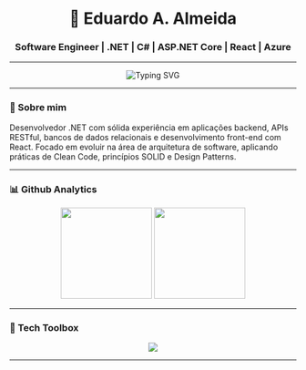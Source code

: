<h1 align="center">🧩 Eduardo A. Almeida</h1>
<h3 align="center">Software Engineer | .NET | C# | ASP.NET Core | React | Azure</h3>

---

<p align="center">
  <img src="https://readme-typing-svg.herokuapp.com?font=Fira+Code&size=24&pause=1000&color=FFFFFF&center=true&vCenter=true&width=435&lines=Focus.+Build.+Evolve." alt="Typing SVG" />
</p>

---

### 🚀 Sobre mim

Desenvolvedor .NET com sólida experiência em aplicações backend, APIs RESTful, bancos de dados relacionais e desenvolvimento front-end com React. Focado em evoluir na área de arquitetura de software, aplicando práticas de Clean Code, princípios SOLID e Design Patterns.

---

### 📊 Github Analytics

<div align="center">
  <img height="160em" src="https://github-readme-stats.vercel.app/api?username=eduardoaalmeidaa&show_icons=true&theme=transparent&hide_border=true"/>
  <img height="160em" src="https://github-readme-stats.vercel.app/api/top-langs/?username=eduardoaalmeidaa&layout=compact&theme=transparent&hide_border=true"/>
</div>

---

### 🧰 Tech Toolbox

<p align="center">
  <img src="https://skillicons.dev/icons?i=dotnet,cs,react,ts,js,azure,git" />
</p>

---
